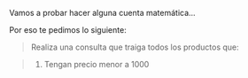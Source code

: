 Vamos a probar hacer alguna cuenta matemática...

Por eso te pedimos lo siguiente:

> Realiza una consulta que traiga todos los productos que:

> 1. Tengan precio menor a 1000
